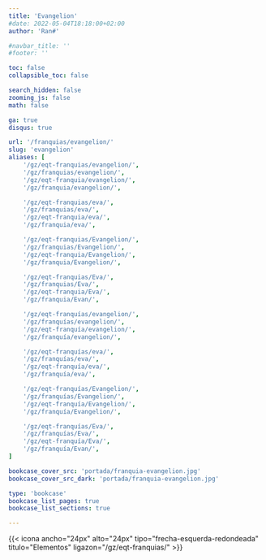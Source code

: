 ```yaml
---
title: 'Evangelion'
#date: 2022-05-04T18:18:00+02:00
author: 'Ran#'

#navbar_title: ''
#footer: ''

toc: false
collapsible_toc: false

search_hidden: false
zooming_js: false
math: false

ga: true
disqus: true

url: '/franquias/evangelion/'
slug: 'evangelion'
aliases: [
    '/gz/eqt-franquias/evangelion/',
    '/gz/franquias/evangelion/',
    '/gz/eqt-franquia/evangelion/',
    '/gz/franquia/evangelion/',

    '/gz/eqt-franquias/eva/',
    '/gz/franquias/eva/',
    '/gz/eqt-franquia/eva/',
    '/gz/franquia/eva/',

    '/gz/eqt-franquias/Evangelion/',
    '/gz/franquias/Evangelion/',
    '/gz/eqt-franquia/Evangelion/',
    '/gz/franquia/Evangelion/',

    '/gz/eqt-franquias/Eva/',
    '/gz/franquias/Eva/',
    '/gz/eqt-franquia/Eva/',
    '/gz/franquia/Evan/',

    '/gz/eqt-franquías/evangelion/',
    '/gz/franquías/evangelion/',
    '/gz/eqt-franquía/evangelion/',
    '/gz/franquía/evangelion/',

    '/gz/eqt-franquías/eva/',
    '/gz/franquías/eva/',
    '/gz/eqt-franquía/eva/',
    '/gz/franquía/eva/',

    '/gz/eqt-franquías/Evangelion/',
    '/gz/franquías/Evangelion/',
    '/gz/eqt-franquía/Evangelion/',
    '/gz/franquía/Evangelion/',

    '/gz/eqt-franquías/Eva/',
    '/gz/franquías/Eva/',
    '/gz/eqt-franquía/Eva/',
    '/gz/franquía/Evan/',
]

bookcase_cover_src: 'portada/franquia-evangelion.jpg'
bookcase_cover_src_dark: 'portada/franquia-evangelion.jpg'

type: 'bookcase'
bookcase_list_pages: true
bookcase_list_sections: true

---
```


{{< icona ancho="24px" alto="24px" tipo="frecha-esquerda-redondeada" titulo="Elementos" ligazon="/gz/eqt-franquias/" >}}
